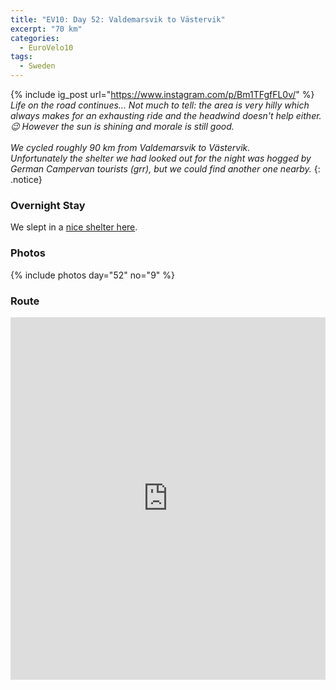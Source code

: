 ```yaml
---
title: "EV10: Day 52: Valdemarsvik to Västervik"
excerpt: "70 km"
categories:
  - EuroVelo10
tags:
  - Sweden
---
```

{% include ig_post url="https://www.instagram.com/p/Bm1TFgfFL0v/" %}
_Life on the road continues... Not much to tell: the area is very hilly which always makes for an exhausting ride and the headwind doesn't help either. 😉 However the sun is shining and morale is still good.
<br><br>
We cycled roughly 90 km from Valdemarsvik to Västervik. <br>
Unfortunately the shelter we had looked out for the night was hogged by German Campervan tourists (grr), but we could find another one nearby._
{: .notice}

### Overnight Stay

We slept in a [nice shelter here](https://www.openstreetmap.org/node/6531758051). 

### Photos

{% include photos day="52" no="9" %}

### Route

<iframe src="https://www.komoot.de/tour/43497674/embed?profile=1" width="100%" height="580" frameborder="0" scrolling="no"></iframe>
